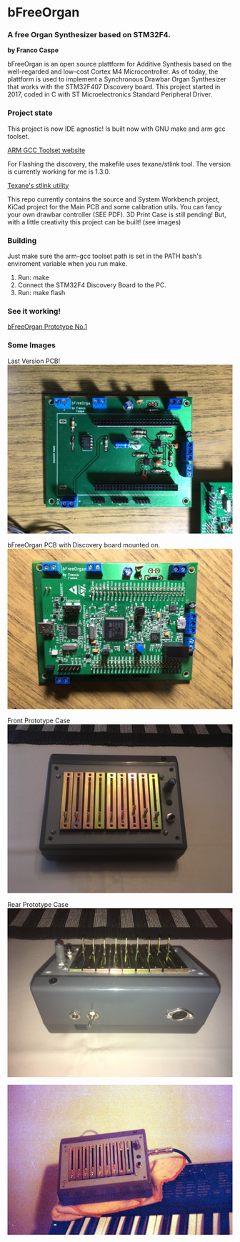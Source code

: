 # bFreeOrgan
### A free Organ Synthesizer based on STM32F4.
**by Franco Caspe**

bFreeOrgan is an open source plattform for Additive Synthesis based on the well-regarded and low-cost Cortex M4 Microcontroller.
As of today, the plattform is used to implement a Synchronous Drawbar Organ Synthesizer that works with the STM32F407 Discovery board.
This project started in 2017, coded in C with ST Microelectronics Standard Peripheral Driver.

### Project state
This project is now IDE agnostic! Is built now with GNU make and arm gcc toolset.

[ARM GCC Toolset website](https://developer.arm.com/open-source/gnu-toolchain/gnu-rm/downloads)

For Flashing the discovery, the makefile uses texane/stlink tool. The version is currently working for me is 1.3.0.

[Texane's stlink utility](https://github.com/texane/stlink)

This repo currently contains the source and System Workbench project, KiCad project for the Main PCB and some calibration utils.
You can fancy your own drawbar controller (SEE PDF). 
3D Print Case is still pending! But, with a little creativity this project can be built! (see images)

### Building
Just make sure the arm-gcc toolset path is set in the PATH bash's enviroment variable when you run make.

1. Run: make
2. Connect the STM32F4 Discovery Board to the PC.
3. Run: make flash

### See it working!

[bFreeOrgan Prototype No.1](https://www.youtube.com/watch?v=Aql0KdO9ymM&t=1s)
### Some Images

Last Version PCB!
![picture](docs/img/1board.jpg)

bFreeOrgan PCB with Discovery board mounted on.
![picture](docs/img/2board.jpg)

Front Prototype Case
![picture](docs/img/4front.jpg)

Rear Prototype Case
![picture](docs/img/5back.jpg)

![picture](docs/img/3test.jpg)
